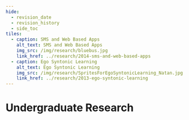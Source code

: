 ```yaml
---
hide:
  - revision_date
  - revision_history
  - side_toc
tiles:
  - caption: SMS and Web Based Apps
    alt_text: SMS and Web Based Apps
    img_src: /img/research/bluebus.jpg
    link_href: ../research/2014-sms-and-web-based-apps
  - caption: Ego Syntonic Learning
    alt_text: Ego Syntonic Learning
    img_src: /img/research/SpritesForEgoSyntonicLearning_Natan.jpg
    link_href: ../research/2013-ego-syntonic-learning
---
```


# Undergraduate Research
